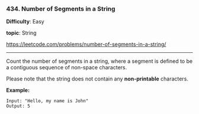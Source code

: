 ### 434. Number of Segments in a String

**Difficulty**: Easy

**topic**: String

<https://leetcode.com/problems/number-of-segments-in-a-string/>

***

Count the number of segments in a string, where a segment is defined to be a contiguous sequence of non-space characters.

Please note that the string does not contain any **non-printable** characters.

**Example:**

```
Input: "Hello, my name is John"
Output: 5
```